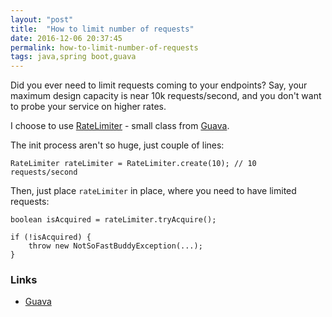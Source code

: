 ```yaml
---
layout: "post"
title:  "How to limit number of requests"
date: 2016-12-06 20:37:45
permalink: how-to-limit-number-of-requests
tags: java,spring boot,guava
---
```



Did you ever need to limit requests coming to your endpoints? Say, your maximum design capacity is near 10k requests/second, and you don't want to probe your service on higher rates. 

I choose to use [RateLimiter](https://github.com/google/guava/blob/master/guava/src/com/google/common/util/concurrent/RateLimiter.java) - small class from [Guava](https://github.com/google/guava).

The init process aren't so huge, just couple of lines:
```
RateLimiter rateLimiter = RateLimiter.create(10); // 10 requests/second
```

Then, just place `rateLimiter` in place, where you need to have limited requests:

```
boolean isAcquired = rateLimiter.tryAcquire();

if (!isAcquired) {
    throw new NotSoFastBuddyException(...);
}
```

### <a href="#links" name="links"><i class="fa fa-link anchor" aria-hidden="true"></i></a> Links

* [Guava](https://github.com/google/guava)